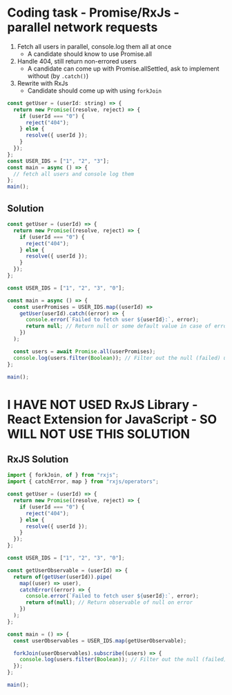 # Coding task - Promise/RxJs - parallel network requests

1. Fetch all users in parallel, console.log them all at once
   - A candidate should know to use Promise.all
2. Handle 404, still return non-errored users
   - A candidate can come up with Promise.allSettled, ask to implement without (by `.catch()`)
3. Rewrite with RxJs
   - Candidate should come up with using `forkJoin`

```jsx
const getUser = (userId: string) => {
  return new Promise((resolve, reject) => {
    if (userId === "0") {
      reject("404");
    } else {
      resolve({ userId });
    }
  });
};
const USER_IDS = ["1", "2", "3"];
const main = async () => {
  // fetch all users and console log them
};
main();
```

## Solution

```jsx
const getUser = (userId) => {
  return new Promise((resolve, reject) => {
    if (userId === "0") {
      reject("404");
    } else {
      resolve({ userId });
    }
  });
};

const USER_IDS = ["1", "2", "3", "0"];

const main = async () => {
  const userPromises = USER_IDS.map((userId) =>
    getUser(userId).catch((error) => {
      console.error(`Failed to fetch user ${userId}:`, error);
      return null; // Return null or some default value in case of error
    })
  );

  const users = await Promise.all(userPromises);
  console.log(users.filter(Boolean)); // Filter out the null (failed) users
};

main();
```

# I HAVE NOT USED RxJS Library - React Extension for JavaScript - SO WILL NOT USE THIS SOLUTION

## RxJS Solution

```jsx
import { forkJoin, of } from "rxjs";
import { catchError, map } from "rxjs/operators";

const getUser = (userId) => {
  return new Promise((resolve, reject) => {
    if (userId === "0") {
      reject("404");
    } else {
      resolve({ userId });
    }
  });
};

const USER_IDS = ["1", "2", "3", "0"];

const getUserObservable = (userId) => {
  return of(getUser(userId)).pipe(
    map((user) => user),
    catchError((error) => {
      console.error(`Failed to fetch user ${userId}:`, error);
      return of(null); // Return observable of null on error
    })
  );
};

const main = () => {
  const userObservables = USER_IDS.map(getUserObservable);

  forkJoin(userObservables).subscribe((users) => {
    console.log(users.filter(Boolean)); // Filter out the null (failed) users
  });
};

main();
```
